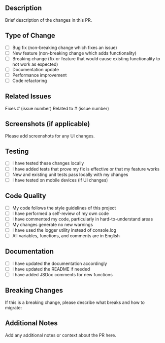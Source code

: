 ## Description

Brief description of the changes in this PR.

## Type of Change

- [ ] Bug fix (non-breaking change which fixes an issue)
- [ ] New feature (non-breaking change which adds functionality)
- [ ] Breaking change (fix or feature that would cause existing functionality to not work as expected)
- [ ] Documentation update
- [ ] Performance improvement
- [ ] Code refactoring

## Related Issues

Fixes # (issue number)
Related to # (issue number)

## Screenshots (if applicable)

Please add screenshots for any UI changes.

## Testing

- [ ] I have tested these changes locally
- [ ] I have added tests that prove my fix is effective or that my feature works
- [ ] New and existing unit tests pass locally with my changes
- [ ] I have tested on mobile devices (if UI changes)

## Code Quality

- [ ] My code follows the style guidelines of this project
- [ ] I have performed a self-review of my own code
- [ ] I have commented my code, particularly in hard-to-understand areas
- [ ] My changes generate no new warnings
- [ ] I have used the logger utility instead of console.log
- [ ] All variables, functions, and comments are in English

## Documentation

- [ ] I have updated the documentation accordingly
- [ ] I have updated the README if needed
- [ ] I have added JSDoc comments for new functions

## Breaking Changes

If this is a breaking change, please describe what breaks and how to migrate:

## Additional Notes

Add any additional notes or context about the PR here.